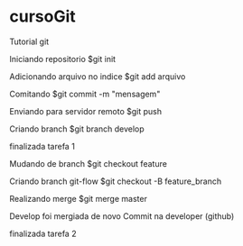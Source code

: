 # cursoGit

Tutorial git

Iniciando repositorio
$git init

Adicionando arquivo no indice
$git add arquivo

Comitando
$git commit -m "mensagem"

Enviando para servidor remoto
$git push

Criando branch
$git branch develop

finalizada tarefa 1

Mudando de branch
$git checkout feature

Criando branch git-flow
$git checkout -B feature_branch

Realizando merge
$git merge master 

Develop foi mergiada de novo
Commit na developer (github)

finalizada tarefa 2

